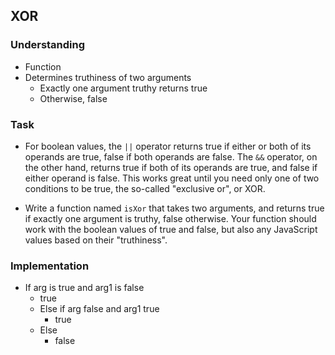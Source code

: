 ## XOR

### Understanding
- Function
- Determines truthiness of two arguments
  + Exactly one argument truthy returns true
  + Otherwise, false

### Task
- For boolean values, the `||` operator returns true if either or both of its operands are true, false if both operands are false. The `&&` operator, on the other hand, returns true if both of its operands are true, and false if either operand is false. This works great until you need only one of two conditions to be true, the so-called "exclusive or", or XOR.

- Write a function named `isXor` that takes two arguments, and returns true if exactly one argument is truthy, false otherwise. Your function should work with the boolean values of true and false, but also any JavaScript values based on their "truthiness".

### Implementation
- If arg is true and arg1 is false
  + true
  + Else if arg false and arg1 true
    * true
  + Else
    * false